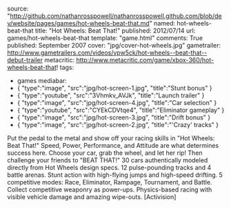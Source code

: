 source: "http://github.com/nathanrosspowell/nathanrosspowell.github.com/blob/dev/website/pages/games/hot-wheels-beat-that.md"
named: hot-wheels-beat-that
title: "Hot Wheels: Beat That!"
published: 2012/07/14
url: games/hot-wheels-beat-that
template: "game.html"
comments: True
published: September 2007
cover: "jpg/cover-hot-wheels.jpg"
gametrailer: http://www.gametrailers.com/videos/vpw5ck/hot-wheels--beat-that--debut-trailer
metacritic: http://www.metacritic.com/game/xbox-360/hot-wheels-beat-that!
tags:
- games
mediabar:
- { "type":"image", "src":"jpg/hot-screen-1.jpg", "title":"Stunt bonus" }
- { "type":"youtube", "src":"3Vhmkv_AVJk", "title":"Launch trailer" }
- { "type":"image", "src":"jpg/hot-screen-4.jpg", "title":"Car selection" }
- { "type":"youtube", "src":"CYEkCDVtqe4", "title":"Eliminator gameplay" }
- { "type":"image", "src":"jpg/hot-screen-3.jpg", "title":"Drift bonus" }
- { "type":"image", "src":"jpg/hot-screen-2.jpg", "title":"'Crazy' tracks" }

Put the pedal to the metal and show off your racing skills in "Hot Wheels: Beat That!" Speed, Power, Performance, and Attitude are what determines success here. Choose your car, grab the wheel, and let her rip! Then challenge your friends to "BEAT THAT!" 30 cars authentically modeled directly from Hot Wheels design specs. 12 pulse-pounding tracks and 4 battle arenas. Stunt action with high-flying jumps and high-speed drifting. 5 competitive modes: Race, Eliminator, Rampage, Tournament, and Battle. Collect competitive weaponry as power-ups. Physics-based racing with visible vehicle damage and amazing wipe-outs. [Activision] 
